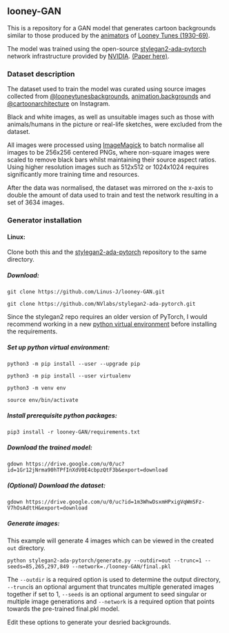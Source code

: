 
## looney-GAN

This is a repository for a GAN model that generates cartoon backgrounds similar to those produced by the [animators](https://looneytunes.fandom.com/wiki/Category:Cartoons_by_background_artist) of [Looney Tunes (1930-69)](https://en.wikipedia.org/wiki/Looney_Tunes).

The model was trained using the open-source [stylegan2-ada-pytorch](https://github.com/NVlabs/stylegan2-ada-pytorch) network infrastructure provided by [NVIDIA](https://github.com/NVlabs). [(Paper here)](https://nvlabs-fi-cdn.nvidia.com/stylegan2-ada-pytorch/ada-paper.pdf).

### Dataset description
The dataset used to train the model was curated using source images collected from [@looneytunesbackgrounds](https://www.instagram.com/looneytunesbackgrounds/), [animation.backgrounds](https://www.instagram.com/animation.backgrounds/) and [@cartoonarchitecture](https://www.instagram.com/cartoonarchitecture/) on Instagram. 

Black and white images, as well as unsuitable images such as those with animals/humans in the picture or real-life sketches, were excluded from the dataset.

All images were processed using [ImageMagick](https://imagemagick.org/)  to batch normalise all images to be 256x256 centered PNGs, where non-square images were scaled to remove black bars whilst maintaining their source aspect ratios. Using higher resolution images such as 512x512 or 1024x1024 requires significantly more training time and resources.

After the data was normalised, the dataset was mirrored on the x-axis to double the amount of data used to train and test the network resulting in a set of 3634 images.

### Generator installation
#### Linux:
Clone both this and the [stylegan2-ada-pytorch](https://github.com/NVlabs/stylegan2-ada-pytorch) repository to the same directory.
##### Download:

`git clone https://github.com/Linus-J/looney-GAN.git`

`git clone https://github.com/NVlabs/stylegan2-ada-pytorch.git`

Since the stylegan2 repo requires an older version of PyTorch, I would recommend working in a new [python virtual environment](https://packaging.python.org/en/latest/guides/installing-using-pip-and-virtual-environments/) before installing the requirements.
##### Set up python virtual environment:
`python3 -m pip install --user --upgrade pip`

`python3 -m pip install --user virtualenv`

`python3 -m venv env`

`source env/bin/activate`

##### Install prerequisite python packages:
`pip3 install -r looney-GAN/requirements.txt`

##### Download the trained model:
`gdown https://drive.google.com/u/0/uc?id=1Gr12jNrma90hTPfInXdV0E4cbpzQtF3b&export=download`

##### (Optional) Download the dataset:
`gdown https://drive.google.com/u/0/uc?id=1m3WhwDsxmHPxigVqWmSFz-V7hOsAdttH&export=download`

##### Generate images:
This example will generate 4 images which can be viewed in the created `out` directory. 

`python stylegan2-ada-pytorch/generate.py --outdir=out --trunc=1 --seeds=85,265,297,849 --network=./looney-GAN/final.pkl`
    
The `--outdir` is a required option is used to determine the output directory, `--trunc`is an optional argument that truncates multiple generated images together if set to 1, `--seeds` is an optional argument to seed singular or multiple image generations and `--network` is a required option that points towards the pre-trained final.pkl model.

Edit these options to generate your desried backgrounds.
